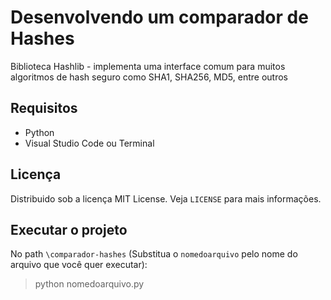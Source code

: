 # Desenvolvendo um comparador de Hashes
Biblioteca Hashlib - implementa uma interface comum para muitos algoritmos de hash seguro como SHA1, SHA256, MD5, entre outros

## Requisitos
- Python
- Visual Studio Code ou Terminal

## Licença
Distribuido sob a licença MIT License. Veja `LICENSE` para mais informações.

## Executar o projeto
No path `\comparador-hashes` (Substitua o `nomedoarquivo` pelo nome do arquivo que você quer executar):
>python nomedoarquivo.py
